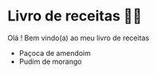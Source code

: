 # Livro de receitas :man_cook: 

Olá ! Bem vindo(a) ao meu livro de receitas

- Paçoca de amendoim
- Pudim de morango
